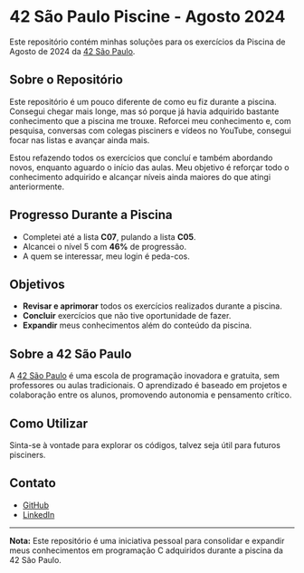 # 42 São Paulo Piscine - Agosto 2024

Este repositório contém minhas soluções para os exercícios da Piscina de Agosto de 2024 da [42 São Paulo](https://www.42sp.org.br/).

## Sobre o Repositório

Este repositório é um pouco diferente de como eu fiz durante a piscina. Consegui chegar mais longe, mas só porque já havia adquirido bastante conhecimento que a piscina me trouxe. Reforcei meu conhecimento e, com pesquisa, conversas com colegas pisciners e vídeos no YouTube, consegui focar nas listas e avançar ainda mais.

Estou refazendo todos os exercícios que concluí e também abordando novos, enquanto aguardo o início das aulas. Meu objetivo é reforçar todo o conhecimento adquirido e alcançar níveis ainda maiores do que atingi anteriormente.

## Progresso Durante a Piscina

- Completei até a lista **C07**, pulando a lista **C05**.
- Alcancei o nível 5 com **46%** de progressão.
- A quem se interessar, meu login é peda-cos.

## Objetivos

- **Revisar e aprimorar** todos os exercícios realizados durante a piscina.
- **Concluir** exercícios que não tive oportunidade de fazer.
- **Expandir** meus conhecimentos além do conteúdo da piscina.

## Sobre a 42 São Paulo

A [42 São Paulo](https://www.42sp.org.br/) é uma escola de programação inovadora e gratuita, sem professores ou aulas tradicionais. O aprendizado é baseado em projetos e colaboração entre os alunos, promovendo autonomia e pensamento crítico.

## Como Utilizar

Sinta-se à vontade para explorar os códigos, talvez seja útil para futuros pisciners.

## Contato

- [GitHub](https://github.com/SpukoBR)
- [LinkedIn](https://www.linkedin.com/in/pedrocsmonteiro/)

---

**Nota:** Este repositório é uma iniciativa pessoal para consolidar e expandir meus conhecimentos em programação C adquiridos durante a piscina da 42 São Paulo.

